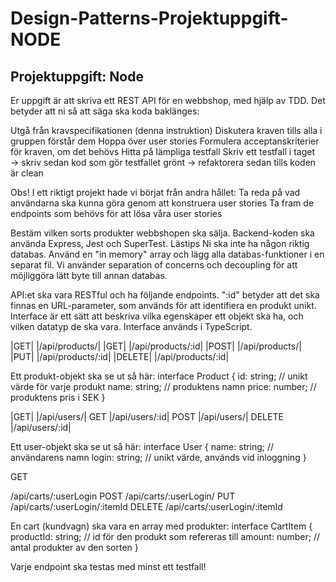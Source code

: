 # Design-Patterns-Projektuppgift-NODE

## Projektuppgift: Node
Er uppgift är att skriva ett REST API för en webbshop, med hjälp av TDD. Det betyder att ni så att säga ska koda baklänges:

Utgå från kravspecifikationen (denna instruktion)
Diskutera kraven tills alla i gruppen förstår dem
Hoppa över user stories
Formulera acceptanskriterier för kraven, om det behövs
Hitta på lämpliga testfall
Skriv ett testfall i taget → skriv sedan kod som gör testfallet grönt → refaktorera sedan tills koden är clean

Obs! I ett riktigt projekt hade vi börjat från andra hållet:
Ta reda på vad användarna ska kunna göra genom att konstruera user stories
Ta fram de endpoints som behövs för att lösa våra user stories


Bestäm vilken sorts produkter webbshopen ska sälja.
Backend-koden ska använda Express, Jest och SuperTest. Lästips
Ni ska inte ha någon riktig databas. Använd en "in memory" array och lägg alla databas-funktioner i en separat fil. Vi använder separation of concerns och decoupling för att möjliggöra lätt byte till annan databas.

API:et ska vara RESTful och ha följande endpoints. ":id" betyder att det ska finnas en URL-parameter, som används för att identifiera en produkt unikt. Interface är ett sätt att beskriva vilka egenskaper ett objekt ska ha, och vilken datatyp de ska vara. Interface används i TypeScript.

|GET|
|/api/products/|
|GET|
|/api/products/:id|
|POST|
|/api/products/|
|PUT|
|/api/products/:id|
|DELETE|
|/api/products/:id|


Ett produkt-objekt ska se ut så här:
interface Product {
    id: string; 	// unikt värde för varje produkt
    name: string;   // produktens namn
    price: number;  // produktens pris i SEK
}


|GET|
|/api/users/|
GET
|/api/users/:id|
POST
|/api/users/|
DELETE
|/api/users/:id|


Ett user-objekt ska se ut så här:
interface User {
    name: string;   // användarens namn
    login: string;  // unikt värde, används vid inloggning
}


GET


/api/carts/:userLogin
POST
/api/carts/:userLogin/
PUT
/api/carts/:userLogin/:itemId
DELETE
/api/carts/:userLogin/:itemId


En cart (kundvagn) ska vara en array med produkter:
interface CartItem {
    productId: string;  // id för den produkt som refereras till
    amount: number; 	// antal produkter av den sorten
}

Varje endpoint ska testas med minst ett testfall!
